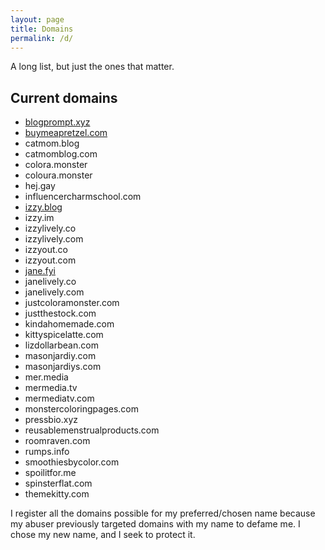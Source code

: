 ```yaml
---
layout: page
title: Domains
permalink: /d/
---
```


A long list, but just the ones that matter.

## Current domains
* [blogprompt.xyz](//blogprompt.xyz)
* [buymeapretzel.com](//buymeapretzel.com)
* catmom.blog
* catmomblog.com
* colora.monster
* coloura.monster
* hej.gay
* influencercharmschool.com
* [izzy.blog](//izzy.blog)
* izzy.im
* izzylively.co
* izzylively.com
* izzyout.co
* izzyout.com
* [jane.fyi](//jane.fyi)
* janelively.co
* janelively.com
* justcoloramonster.com
* justthestock.com
* kindahomemade.com
* kittyspicelatte.com
* lizdollarbean.com
* masonjardiy.com
* masonjardiys.com
* mer.media
* mermedia.tv
* mermediatv.com
* monstercoloringpages.com
* pressbio.xyz
* reusablemenstrualproducts.com
* roomraven.com
* rumps.info
* smoothiesbycolor.com
* spoilitfor.me
* spinsterflat.com
* themekitty.com

I register all the domains possible for my preferred/chosen name because my abuser previously targeted domains with my name to defame me. I chose my new name, and I seek to protect it.
